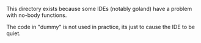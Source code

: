 This directory exists because some IDEs (notably goland)
have a problem with no-body functions.

The code in "dummy" is not used in practice, its
just to cause the IDE to be quiet.
